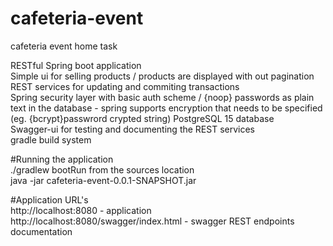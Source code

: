 # cafeteria-event
cafeteria event home task<br/>

RESTful Spring boot application<br/>
Simple ui for selling products / products are displayed with out pagination<br/>
REST services for updating and commiting transactions<br/>
Spring security layer with basic auth scheme / {noop} passwords as plain text in the database - 
spring supports encryption that needs to be specified (eg. {bcrypt}passwrord crypted string)
PostgreSQL 15 database<br/>
Swagger-ui for testing and documenting the REST services<br/>
gradle build system<br/>

#Running the application<br/>
./gradlew bootRun from the sources location<br/>
java -jar cafeteria-event-0.0.1-SNAPSHOT.jar<br/>

#Application URL's <br/>
http://localhost:8080 - application<br/>
http://localhost:8080/swagger/index.html - swagger REST endpoints documentation<br/>

